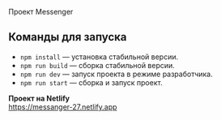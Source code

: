 Проект Messenger

## Команды для запуска

- `npm install` — установка стабильной версии.
- `npm run build` — сборка стабильной версии.
- `npm run dev` — запуск проекта в режиме разработчика.
- `npm run start` — сборка и запуск проект.

**Проект на Netlify**  
https://messanger-27.netlify.app